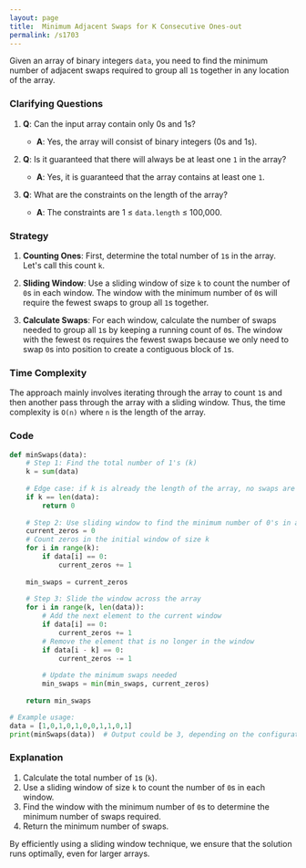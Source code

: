 ```yaml
---
layout: page
title:  Minimum Adjacent Swaps for K Consecutive Ones-out
permalink: /s1703
---
```


Given an array of binary integers `data`, you need to find the minimum number of adjacent swaps required to group all `1`s together in any location of the array.

### Clarifying Questions

1. **Q**: Can the input array contain only 0s and 1s?
   - **A**: Yes, the array will consist of binary integers (0s and 1s).
   
2. **Q**: Is it guaranteed that there will always be at least one `1` in the array?
   - **A**: Yes, it is guaranteed that the array contains at least one `1`.
   
3. **Q**: What are the constraints on the length of the array?
   - **A**: The constraints are 1 ≤ `data.length` ≤ 100,000.

### Strategy

1. **Counting Ones**: First, determine the total number of `1`s in the array. Let's call this count `k`.
   
2. **Sliding Window**: Use a sliding window of size `k` to count the number of `0`s in each window. The window with the minimum number of `0`s will require the fewest swaps to group all `1`s together.

3. **Calculate Swaps**: For each window, calculate the number of swaps needed to group all `1`s by keeping a running count of `0`s. The window with the fewest `0`s requires the fewest swaps because we only need to swap `0`s into position to create a contiguous block of `1`s.

### Time Complexity

The approach mainly involves iterating through the array to count `1`s and then another pass through the array with a sliding window. Thus, the time complexity is `O(n)` where `n` is the length of the array.

### Code

```python
def minSwaps(data):
    # Step 1: Find the total number of 1's (k)
    k = sum(data)
    
    # Edge case: if k is already the length of the array, no swaps are needed
    if k == len(data):
        return 0
    
    # Step 2: Use sliding window to find the minimum number of 0's in any window of size k
    current_zeros = 0
    # Count zeros in the initial window of size k
    for i in range(k):
        if data[i] == 0:
            current_zeros += 1
    
    min_swaps = current_zeros
    
    # Step 3: Slide the window across the array
    for i in range(k, len(data)):
        # Add the next element to the current window
        if data[i] == 0:
            current_zeros += 1
        # Remove the element that is no longer in the window
        if data[i - k] == 0:
            current_zeros -= 1
        
        # Update the minimum swaps needed
        min_swaps = min(min_swaps, current_zeros)
    
    return min_swaps

# Example usage:
data = [1,0,1,0,1,0,0,1,1,0,1]
print(minSwaps(data))  # Output could be 3, depending on the configuration
```

### Explanation

1. Calculate the total number of `1`s (`k`).
2. Use a sliding window of size `k` to count the number of `0`s in each window.
3. Find the window with the minimum number of `0`s to determine the minimum number of swaps required.
4. Return the minimum number of swaps.

By efficiently using a sliding window technique, we ensure that the solution runs optimally, even for larger arrays.